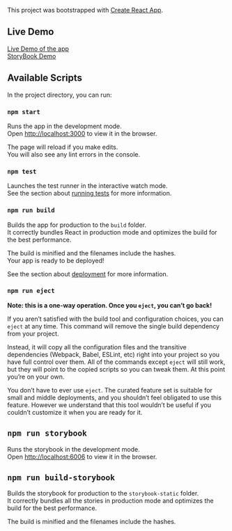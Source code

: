 This project was bootstrapped with [Create React App](https://github.com/facebook/create-react-app).


## Live Demo
 
 [Live Demo of the app](https://victoray.github.io/typedreact/) <br/>
 [StoryBook Demo](https://5db38c372d495b000a348339--storybook-typed-react.netlify.com/)

## Available Scripts

In the project directory, you can run:

### `npm start`

Runs the app in the development mode.<br />
Open [http://localhost:3000](http://localhost:3000) to view it in the browser.

The page will reload if you make edits.<br />
You will also see any lint errors in the console.

### `npm test`

Launches the test runner in the interactive watch mode.<br />
See the section about [running tests](https://facebook.github.io/create-react-app/docs/running-tests) for more information.

### `npm run build`

Builds the app for production to the `build` folder.<br />
It correctly bundles React in production mode and optimizes the build for the best performance.

The build is minified and the filenames include the hashes.<br />
Your app is ready to be deployed!

See the section about [deployment](https://facebook.github.io/create-react-app/docs/deployment) for more information.

### `npm run eject`

**Note: this is a one-way operation. Once you `eject`, you can’t go back!**

If you aren’t satisfied with the build tool and configuration choices, you can `eject` at any time. This command will remove the single build dependency from your project.

Instead, it will copy all the configuration files and the transitive dependencies (Webpack, Babel, ESLint, etc) right into your project so you have full control over them. All of the commands except `eject` will still work, but they will point to the copied scripts so you can tweak them. At this point you’re on your own.

You don’t have to ever use `eject`. The curated feature set is suitable for small and middle deployments, and you shouldn’t feel obligated to use this feature. However we understand that this tool wouldn’t be useful if you couldn’t customize it when you are ready for it.

## `npm run storybook`

Runs the storybook in the development mode.<br />
Open [http://localhost:6006](http://localhost:6006) to view it in the browser.

## `npm run build-storybook`

Builds the storybook for production to the `storybook-static` folder.<br />
It correctly bundles all the stories in production mode and optimizes the build for the best performance.

The build is minified and the filenames include the hashes.<br />